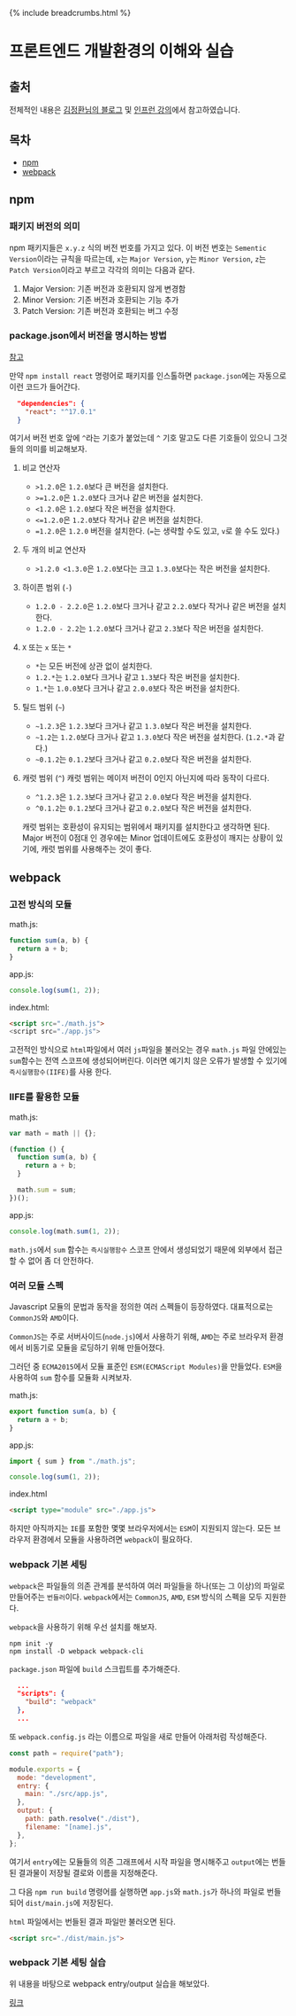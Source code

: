 {% include breadcrumbs.html %}

# 프론트엔드 개발환경의 이해와 실습

## 출처

전체적인 내용은 [김정환님의 블로그](https://jeonghwan-kim.github.io/series/2019/12/09/frontend-dev-env-npm.html) 및 [인프런 강의](https://www.inflearn.com/course/%ED%94%84%EB%A1%A0%ED%8A%B8%EC%97%94%EB%93%9C-%EA%B0%9C%EB%B0%9C%ED%99%98%EA%B2%BD)에서 참고하였습니다.

## 목차

- [npm](#npm)
- [webpack](#webpack)

## npm

### 패키지 버전의 의미

npm 패키지들은 `x.y.z` 식의 버전 번호를 가지고 있다. 이 버전 번호는 `Sementic Version`이라는 규칙을 따르는데, `x`는 `Major Version`, `y`는 `Minor Version`, `z`는 `Patch Version`이라고 부르고 각각의 의미는 다음과 같다.

1. Major Version: 기존 버전과 호환되지 않게 변경함
2. Minor Version: 기존 버전과 호환되는 기능 추가
3. Patch Version: 기존 버전과 호환되는 버그 수정

### package.json에서 버전을 명시하는 방법

[참고](https://docs.npmjs.com/misc/semver)

만약 `npm install react` 명령어로 패키지를 인스톨하면 `package.json`에는 자동으로 이런 코드가 들어간다.

```json
  "dependencies": {
    "react": "^17.0.1"
  }
```

여기서 버전 번호 앞에 `^`라는 기호가 붙었는데 `^` 기호 말고도 다른 기호들이 있으니 그것들의 의미를 비교해보자.

1. 비교 연산자

   - `>1.2.0`은 `1.2.0`보다 큰 버전을 설치한다.
   - `>=1.2.0`은 `1.2.0`보다 크거나 같은 버전을 설치한다.
   - `<1.2.0`은 `1.2.0`보다 작은 버전을 설치한다.
   - `<=1.2.0`은 `1.2.0`보다 작거나 같은 버전을 설치한다.
   - `=1.2.0`은 `1.2.0` 버전을 설치한다. (`=`는 생략할 수도 있고, `v`로 쓸 수도 있다.)

2. 두 개의 비교 연산자

   - `>1.2.0 <1.3.0`은 `1.2.0`보다는 크고 `1.3.0`보다는 작은 버전을 설치한다.

3. 하이픈 범위 (`-`)

   - `1.2.0 - 2.2.0`은 `1.2.0`보다 크거나 같고 `2.2.0`보다 작거나 같은 버전을 설치한다.
   - `1.2.0 - 2.2`는 `1.2.0`보다 크거나 같고 `2.3`보다 작은 버전을 설치한다.

4. `X` 또는 `x` 또는 `*`

   - `*`는 모든 버전에 상관 없이 설치한다.
   - `1.2.*`는 `1.2.0`보다 크거나 같고 `1.3`보다 작은 버전을 설치한다.
   - `1.*`는 `1.0.0`보다 크거나 같고 `2.0.0`보다 작은 버전을 설치한다.

5. 틸드 범위 (`~`)

   - `~1.2.3`은 `1.2.3`보다 크거나 같고 `1.3.0`보다 작은 버전을 설치한다.
   - `~1.2`는 `1.2.0`보다 크거나 같고 `1.3.0`보다 작은 버전을 설치한다. (`1.2.*`과 같다.)
   - `~0.1.2`는 `0.1.2`보다 크거나 같고 `0.2.0`보다 작은 버전을 설치한다.

6. 캐럿 범위 (`^`)
   캐럿 범위는 메이저 버전이 0인지 아닌지에 따라 동작이 다르다.

   - `^1.2.3`은 `1.2.3`보다 크거나 같고 `2.0.0`보다 작은 버전을 설치한다.
   - `^0.1.2`는 `0.1.2`보다 크거나 같고 `0.2.0`보다 작은 버전을 설치한다.

   캐럿 범위는 호환성이 유지되는 범위에서 패키지를 설치한다고 생각하면 된다. Major 버전이 0점대 인 경우에는 Minor 업데이트에도 호환성이 깨지는 상황이 있기에, 캐럿 범위를 사용해주는 것이 좋다.

## webpack

### 고전 방식의 모듈

math.js:

```js
function sum(a, b) {
  return a + b;
}
```

app.js:

```js
console.log(sum(1, 2));
```

index.html:

```html
<script src="./math.js">
<script src="./app.js">
```

고전적인 방식으로 `html`파일에서 여러 `js`파일을 불러오는 경우 `math.js` 파일 안에있는 `sum`함수는 전역 스코프에 생성되어버린다. 이러면 예기치 않은 오류가 발생할 수 있기에 `즉시실행함수(IIFE)`를 사용 한다.

### IIFE를 활용한 모듈

math.js:

```js
var math = math || {};

(function () {
  function sum(a, b) {
    return a + b;
  }

  math.sum = sum;
})();
```

app.js:

```js
console.log(math.sum(1, 2));
```

`math.js`에서 `sum` 함수는 `즉시실행함수` 스코프 안에서 생성되었기 때문에 외부에서 접근할 수 없어 좀 더 안전하다.

### 여러 모듈 스펙

Javascript 모듈의 문법과 동작을 정의한 여러 스펙들이 등장하였다. 대표적으로는 `CommonJS`와 `AMD`이다.

`CommonJS`는 주로 서버사이드(`node.js`)에서 사용하기 위해, `AMD`는 주로 브라우저 환경에서 비동기로 모듈을 로딩하기 위해 만들어졌다.

그러던 중 `ECMA2015`에서 모듈 표준인 `ESM(ECMAScript Modules)`을 만들었다. `ESM`을 사용하여 `sum` 함수를 모듈화 시켜보자.

math.js:

```js
export function sum(a, b) {
  return a + b;
}
```

app.js:

```js
import { sum } from "./math.js";

console.log(sum(1, 2));
```

index.html

```html
<script type="module" src="./app.js">
```

하지만 아직까지는 `IE`를 포함한 몇몇 브라우저에서는 `ESM`이 지원되지 않는다. 모든 브라우저 환경에서 모듈을 사용하려면 `webpack`이 필요하다.

### webpack 기본 세팅

`webpack`은 파일들의 의존 관계를 분석하여 여러 파일들을 하나(또는 그 이상)의 파일로 만들어주는 `번들러`이다. `webpack`에서는 `CommonJS`, `AMD`, `ESM` 방식의 스펙을 모두 지원한다.

`webpack`을 사용하기 위해 우선 설치를 해보자.

```
npm init -y
npm install -D webpack webpack-cli
```

`package.json` 파일에 `build` 스크립트를 추가해준다.

```json
  ...
  "scripts": {
    "build": "webpack"
  },
  ...
```

또 `webpack.config.js` 라는 이름으로 파일을 새로 만들어 아래처럼 작성해준다.

```js
const path = require("path");

module.exports = {
  mode: "development",
  entry: {
    main: "./src/app.js",
  },
  output: {
    path: path.resolve("./dist"),
    filename: "[name].js",
  },
};
```

여기서 `entry`에는 모듈들의 의존 그래프에서 시작 파일을 명시해주고 `output`에는 번들 된 결과물이 저장될 결로와 이름을 지정해준다.

그 다음 `npm run build` 명령어를 실행하면 `app.js`와 `math.js`가 하나의 파일로 번들되어 `dist/main.js`에 저장된다.

`html` 파일에서는 번들된 결과 파일만 불러오면 된다.

```html
<script src="./dist/main.js">
```

### webpack 기본 세팅 실습

위 내용을 바탕으로 webpack entry/output 실습을 해보았다.

[링크](https://github.com/MoonHyuk/lecture-frontend-dev-env/commit/c7a2d057c9a7583053a5c28149c26f8860cdd7d8)

